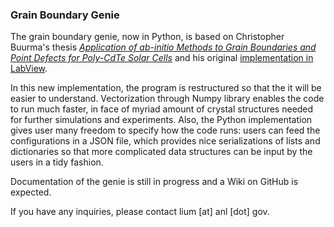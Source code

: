 ### Grain Boundary Genie

The grain boundary genie, now in Python, is based on Christopher Buurma's thesis [_Application of ab-initio Methods to Grain Boundaries and Point Defects for Poly-CdTe Solar Cells_](https://www.researchgate.net/publication/278727948_Application_of_ab-initio_Methods_to_Grain_Boundaries_and_Point_Defects_for_Poly-CdTe_Solar_Cells?enrichId=rgreq-7eaf52f248418b5e3d5f3f2a853f1b2c-XXX&enrichSource=Y292ZXJQYWdlOzI3ODcyNzk0ODtBUzoyNDIxNTY0MzQ2MjA0MTZAMTQzNDc0NjAwMTc3OA%3D%3D&el=1_x_3) and his original [implementation in LabView](https://github.com/Fermi-Dirac/Vasp-Helper).

In this new implementation, the program is restructured so that the it will be easier to understand. Vectorization through Numpy library enables the code to run much faster, in face of myriad amount of crystal structures needed for further simulations and experiments. Also, the Python implementation gives user many freedom to specify how the code runs: users can feed the configurations in a JSON file, which provides nice serializations of lists and dictionaries so that more complicated data structures can be input by the users in a tidy fashion.

Documentation of the genie is still in progress and a Wiki on GitHub is expected.

If you have any inquiries, please contact lium [at] anl [dot] gov.